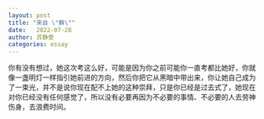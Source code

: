 ```yaml
---
layout: post
title: "来自 \"蘇\""
date:   2022-07-28
author: 苏静雯
categories: essay
---
```

你有没有想过，她这次考这么好，可能是因为你之前可能你一直考都比她好，你就像一盏明灯一样指引她前进的方向，然后你把它从黑暗中带出来，你让她自己成为了一束光，并不是说你现在配不上她的这种崇拜，只是你已经是过去式了，她现在对你已经没有任何感觉了，所以没有必要再因为不必要的事情、不必要的人去劳神伤身，去浪费时间。